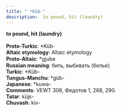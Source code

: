```yaml
---
title: " *Küb-"
description:  to pound, hit (laundry)
---
```

<strong> to pound, hit (laundry)</strong><br><br>
<strong>Proto-Turkic</strong>:  *Küb-<br>
<strong>Altaic etymology</strong>:  Altaic etymology<br>
<strong> Proto-Altaic</strong>:  *gi̯ube<br>
<strong>Russian meaning</strong>:  бить, выбивать (белье)<br>
<strong>Turkic</strong>:  *Küb-<br>
<strong>Tungus-Manchu</strong>:  *güb-<br>
<strong>Japanese</strong>:  *kuwa-<br>
<strong>Comments</strong>:  VEWT 306, Федотов 1, 268, 290.<br>
<strong>Tatar</strong>:  küjɛ-<br>
<strong>Chuvash</strong>:  kiv-<br>


